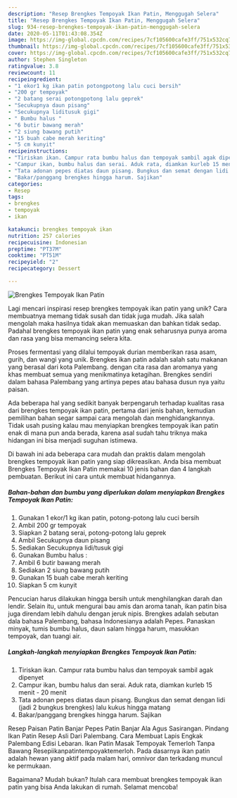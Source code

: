 ```yaml
---
description: "Resep Brengkes Tempoyak Ikan Patin, Menggugah Selera"
title: "Resep Brengkes Tempoyak Ikan Patin, Menggugah Selera"
slug: 934-resep-brengkes-tempoyak-ikan-patin-menggugah-selera
date: 2020-05-11T01:43:08.354Z
image: https://img-global.cpcdn.com/recipes/7cf105600cafe3ff/751x532cq70/brengkes-tempoyak-ikan-patin-foto-resep-utama.jpg
thumbnail: https://img-global.cpcdn.com/recipes/7cf105600cafe3ff/751x532cq70/brengkes-tempoyak-ikan-patin-foto-resep-utama.jpg
cover: https://img-global.cpcdn.com/recipes/7cf105600cafe3ff/751x532cq70/brengkes-tempoyak-ikan-patin-foto-resep-utama.jpg
author: Stephen Singleton
ratingvalue: 3.8
reviewcount: 11
recipeingredient:
- "1 ekor1 kg ikan patin potongpotong lalu cuci bersih"
- "200 gr tempoyak"
- "2 batang serai potongpotong lalu geprek"
- "Secukupnya daun pisang"
- "Secukupnya liditusuk gigi"
- " Bumbu halus "
- "6 butir bawang merah"
- "2 siung bawang putih"
- "15 buah cabe merah keriting"
- "5 cm kunyit"
recipeinstructions:
- "Tiriskan ikan. Campur rata bumbu halus dan tempoyak sambil agak dipenyet"
- "Campur ikan, bumbu halus dan serai. Aduk rata, diamkan kurleb 15 menit - 20 menit"
- "Tata adonan pepes diatas daun pisang. Bungkus dan semat dengan lidi (jadi 2 bungkus brengkes) lalu kukus hingga matang"
- "Bakar/panggang brengkes hingga harum. Sajikan"
categories:
- Resep
tags:
- brengkes
- tempoyak
- ikan

katakunci: brengkes tempoyak ikan 
nutrition: 257 calories
recipecuisine: Indonesian
preptime: "PT37M"
cooktime: "PT51M"
recipeyield: "2"
recipecategory: Dessert

---
```



![Brengkes Tempoyak Ikan Patin](https://img-global.cpcdn.com/recipes/7cf105600cafe3ff/751x532cq70/brengkes-tempoyak-ikan-patin-foto-resep-utama.jpg)

Lagi mencari inspirasi resep brengkes tempoyak ikan patin yang unik? Cara membuatnya memang tidak susah dan tidak juga mudah. Jika salah mengolah maka hasilnya tidak akan memuaskan dan bahkan tidak sedap. Padahal brengkes tempoyak ikan patin yang enak seharusnya punya aroma dan rasa yang bisa memancing selera kita.

Proses fermentasi yang dilalui tempoyak durian memberikan rasa asam, gurih, dan wangi yang unik. Brengkes ikan patin adalah salah satu makanan yang berasal dari kota Palembang. dengan cita rasa dan aromanya yang khas membuat semua yang menikmatinya ketagihan. Brengkes sendiri dalam bahasa Palembang yang artinya pepes atau bahasa dusun nya yaitu paisan.

Ada beberapa hal yang sedikit banyak berpengaruh terhadap kualitas rasa dari brengkes tempoyak ikan patin, pertama dari jenis bahan, kemudian pemilihan bahan segar sampai cara mengolah dan menghidangkannya. Tidak usah pusing kalau mau menyiapkan brengkes tempoyak ikan patin enak di mana pun anda berada, karena asal sudah tahu triknya maka hidangan ini bisa menjadi suguhan istimewa.


Di bawah ini ada beberapa cara mudah dan praktis dalam mengolah brengkes tempoyak ikan patin yang siap dikreasikan. Anda bisa membuat Brengkes Tempoyak Ikan Patin memakai 10 jenis bahan dan 4 langkah pembuatan. Berikut ini cara untuk membuat hidangannya.

<!--inarticleads1-->

##### Bahan-bahan dan bumbu yang diperlukan dalam menyiapkan Brengkes Tempoyak Ikan Patin:

1. Gunakan 1 ekor/1 kg ikan patin, potong-potong lalu cuci bersih
1. Ambil 200 gr tempoyak
1. Siapkan 2 batang serai, potong-potong lalu geprek
1. Ambil Secukupnya daun pisang
1. Sediakan Secukupnya lidi/tusuk gigi
1. Gunakan  Bumbu halus :
1. Ambil 6 butir bawang merah
1. Sediakan 2 siung bawang putih
1. Gunakan 15 buah cabe merah keriting
1. Siapkan 5 cm kunyit


Pencucian harus dilakukan hingga bersih untuk menghilangkan darah dan lendir. Selain itu, untuk mengurai bau amis dan aroma tanah, ikan patin bisa juga direndam lebih dahulu dengan jeruk nipis. Brengkes adalah sebutan dala bahasa Palembang, bahasa Indonesianya adalah Pepes. Panaskan minyak, tumis bumbu halus, daun salam hingga harum, masukkan tempoyak, dan tuangi air. 

<!--inarticleads2-->

##### Langkah-langkah menyiapkan Brengkes Tempoyak Ikan Patin:

1. Tiriskan ikan. Campur rata bumbu halus dan tempoyak sambil agak dipenyet
1. Campur ikan, bumbu halus dan serai. Aduk rata, diamkan kurleb 15 menit - 20 menit
1. Tata adonan pepes diatas daun pisang. Bungkus dan semat dengan lidi (jadi 2 bungkus brengkes) lalu kukus hingga matang
1. Bakar/panggang brengkes hingga harum. Sajikan


Resep Paisan Patin Banjar Pepes Patin Banjar Ala Agus Sasirangan. Pindang Ikan Patin Resep Asli Dari Palembang. Cara Membuat Lapis Engkak Palembang Edisi Lebaran. Ikan Patin Masak Tempoyak Temerloh Tanpa Bawang Resepiikanpatintempoyaktemerloh. Pada dasarnya ikan patin adalah hewan yang aktif pada malam hari, omnivor dan terkadang muncul ke permukaan. 

Bagaimana? Mudah bukan? Itulah cara membuat brengkes tempoyak ikan patin yang bisa Anda lakukan di rumah. Selamat mencoba!
